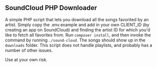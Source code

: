 ## SoundCloud PHP Downloader

A simple PHP script that lets you download all the songs favorited by an artist. Simply copy the .env.example and add in your own CLIENT_ID (by creating an app on SoundCloud) and finding the artist ID for which you'd like to fetch all favorites from. Run `composer install`, and then invoke the command by running `./sound-cloud`. The songs should show up in the `downloads` folder. This script does not handle playlists, and probably has a number of other issues.

Use at your own risk.
